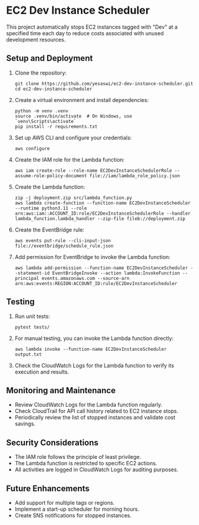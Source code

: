 # EC2 Dev Instance Scheduler

This project automatically stops EC2 instances tagged with "Dev" at a specified time each day to reduce costs associated with unused development resources.

## Setup and Deployment

1. Clone the repository:

   ```
   git clone https://github.com/yesaswi/ec2-dev-instance-scheduler.git
   cd ec2-dev-instance-scheduler
   ```

2. Create a virtual environment and install dependencies:

   ```
   python -m venv .venv
   source .venv/bin/activate  # On Windows, use `venv\Scripts\activate`
   pip install -r requirements.txt
   ```

3. Set up AWS CLI and configure your credentials:

   ```
   aws configure
   ```

4. Create the IAM role for the Lambda function:

   ```
   aws iam create-role --role-name EC2DevInstanceSchedulerRole --assume-role-policy-document file://iam/lambda_role_policy.json
   ```

5. Create the Lambda function:

   ```
   zip -j deployment.zip src/lambda_function.py
   aws lambda create-function --function-name EC2DevInstanceScheduler --runtime python3.11 --role arn:aws:iam::ACCOUNT_ID:role/EC2DevInstanceSchedulerRole --handler lambda_function.lambda_handler --zip-file fileb://deployment.zip
   ```

6. Create the EventBridge rule:

   ```
   aws events put-rule --cli-input-json file://eventbridge/schedule_rule.json
   ```

7. Add permission for EventBridge to invoke the Lambda function:
   ```
   aws lambda add-permission --function-name EC2DevInstanceScheduler --statement-id EventBridgeInvoke --action lambda:InvokeFunction --principal events.amazonaws.com --source-arn arn:aws:events:REGION:ACCOUNT_ID:rule/EC2DevInstanceScheduler
   ```

## Testing

1. Run unit tests:

   ```
   pytest tests/
   ```

2. For manual testing, you can invoke the Lambda function directly:

   ```
   aws lambda invoke --function-name EC2DevInstanceScheduler output.txt
   ```

3. Check the CloudWatch Logs for the Lambda function to verify its execution and results.

## Monitoring and Maintenance

- Review CloudWatch Logs for the Lambda function regularly.
- Check CloudTrail for API call history related to EC2 instance stops.
- Periodically review the list of stopped instances and validate cost savings.

## Security Considerations

- The IAM role follows the principle of least privilege.
- The Lambda function is restricted to specific EC2 actions.
- All activities are logged in CloudWatch Logs for auditing purposes.

## Future Enhancements

- Add support for multiple tags or regions.
- Implement a start-up scheduler for morning hours.
- Create SNS notifications for stopped instances.
